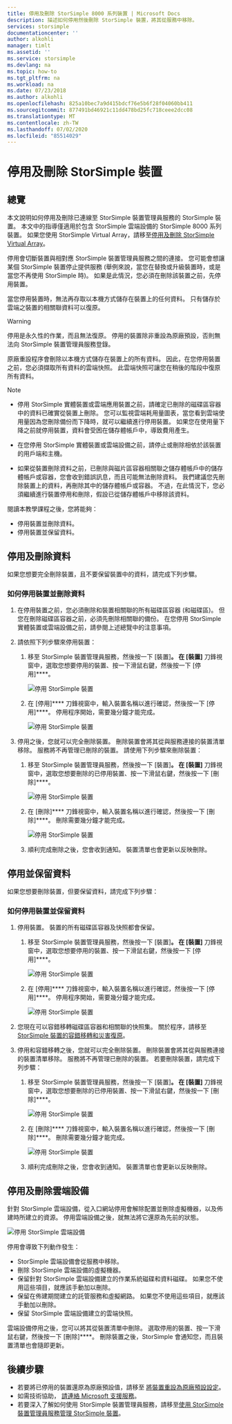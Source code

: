 ```yaml
---
title: 停用及刪除 StorSimple 8000 系列裝置 | Microsoft Docs
description: 描述如何停用然後刪除 StorSimple 裝置，將其從服務中移除。
services: storsimple
documentationcenter: ''
author: alkohli
manager: timlt
ms.assetid: ''
ms.service: storsimple
ms.devlang: na
ms.topic: how-to
ms.tgt_pltfrm: na
ms.workload: na
ms.date: 07/23/2018
ms.author: alkohli
ms.openlocfilehash: 825a10bec7a9d415bdcf76e5b6f28f04060bb411
ms.sourcegitcommit: 877491bd46921c11dd478bd25fc718ceee2dcc08
ms.translationtype: MT
ms.contentlocale: zh-TW
ms.lasthandoff: 07/02/2020
ms.locfileid: "85514029"
---
```

# <a name="deactivate-and-delete-a-storsimple-device"></a>停用及刪除 StorSimple 裝置

## <a name="overview"></a>總覽

本文說明如何停用及刪除已連線至 StorSimple 裝置管理員服務的 StorSimple 裝置。 本文中的指導僅適用於包含 StorSimple 雲端設備的 StorSimple 8000 系列裝置。 如果您使用 StorSimple Virtual Array，請移至[停用及刪除 StorSimple Virtual Array](storsimple-virtual-array-deactivate-and-delete-device.md)。

停用會切斷裝置與相對應 StorSimple 裝置管理員服務之間的連接。 您可能會想讓某個 StorSimple 裝置停止提供服務 (舉例來說，當您在替換或升級裝置時，或是當您不再使用 StorSimple 時)。 如果是此情況，您必須在刪除該裝置之前，先停用裝置。

當您停用裝置時，無法再存取以本機方式儲存在裝置上的任何資料。 只有儲存於雲端之裝置的相關聯資料可以復原。

> [!WARNING]
> 停用是永久性的作業，而且無法復原。 停用的裝置除非重設為原廠預設，否則無法向 StorSimple 裝置管理員服務登錄。
>
> 原廠重設程序會刪除以本機方式儲存在裝置上的所有資料。 因此，在您停用裝置之前，您必須擷取所有資料的雲端快照。 此雲端快照可讓您在稍後的階段中復原所有資料。

> [!NOTE]
>
> - 停用 StorSimple 實體裝置或雲端應用裝置之前，請確定已刪除的磁碟區容器中的資料已確實從裝置上刪除。 您可以監視雲端耗用量圖表，當您看到雲端使用量因為您刪除備份而下降時，就可以繼續進行停用裝置。 如果您在使用量下降之前就停用裝置，資料會受困在儲存體帳戶中，導致費用產生。
>
> - 在您停用 StorSimple 實體裝置或雲端設備之前，請停止或刪除相依於該裝置的用戶端和主機。
>
> - 如果從裝置刪除資料之前，已刪除與磁片區容器相關聯之儲存體帳戶中的儲存體帳戶或容器，您會收到錯誤訊息，而且可能無法刪除資料。 我們建議您先刪除裝置上的資料，再刪除其中的儲存體帳戶或容器。 不過，在此情況下，您必須繼續進行裝置停用和刪除，假設已從儲存體帳戶中移除該資料。

閱讀本教學課程之後，您將能夠：

- 停用裝置並刪除資料。
- 停用裝置並保留資料。

## <a name="deactivate-and-delete-data"></a>停用及刪除資料

如果您想要完全刪除裝置，且不要保留裝置中的資料，請完成下列步驟。

### <a name="to-deactivate-the-device-and-delete-the-data"></a>如何停用裝置並刪除資料

1. 在停用裝置之前，您必須刪除和裝置相關聯的所有磁碟區容器 (和磁碟區)。 但您在刪除磁碟區容器之前，必須先刪除相關聯的備份。 在您停用 StorSimple 實體裝置或雲端設備之前，請參閱上述總覽中的注意事項。

2. 請依照下列步驟來停用裝置：

   1. 移至 StorSimple 裝置管理員服務，然後按一下 [裝置]****。 在 [裝置]**** 刀鋒視窗中，選取您想要停用的裝置、按一下滑鼠右鍵，然後按一下 [停用]****。

        ![停用 StorSimple 裝置](./media/storsimple-8000-deactivate-and-delete-device/deactivate1.png)
   2. 在 [停用]**** 刀鋒視窗中，輸入裝置名稱以進行確認，然後按一下 [停用]****。 停用程序開始，需要幾分鐘才能完成。

        ![停用 StorSimple 裝置](./media/storsimple-8000-deactivate-and-delete-device/deactivate2.png)

3. 停用之後，您就可以完全刪除裝置。 刪除裝置會將其從與服務連接的裝置清單移除。 服務將不再管理已刪除的裝置。 請使用下列步驟來刪除裝置：
   
   1. 移至 StorSimple 裝置管理員服務，然後按一下 [裝置]****。 在 [裝置]**** 刀鋒視窗中，選取您想要刪除的已停用裝置、按一下滑鼠右鍵，然後按一下 [刪除]****。

        ![停用 StorSimple 裝置](./media/storsimple-8000-deactivate-and-delete-device/deactivate5.png)
   2. 在 [刪除]**** 刀鋒視窗中，輸入裝置名稱以進行確認，然後按一下 [刪除]****。 刪除需要幾分鐘才能完成。

        ![停用 StorSimple 裝置](./media/storsimple-8000-deactivate-and-delete-device/deactivate6.png)
   3. 順利完成刪除之後，您會收到通知。 裝置清單也會更新以反映刪除。

## <a name="deactivate-and-retain-data"></a>停用並保留資料

如果您想要刪除裝置，但要保留資料，請完成下列步驟：

### <a name="to-deactivate-a-device-and-retain-the-data"></a>如何停用裝置並保留資料

1. 停用裝置。 裝置的所有磁碟區容器及快照都會保留。
   
   1. 移至 StorSimple 裝置管理員服務，然後按一下 [裝置]****。 在 [裝置]**** 刀鋒視窗中，選取您想要停用的裝置、按一下滑鼠右鍵，然後按一下 [停用]****。

         ![停用 StorSimple 裝置](./media/storsimple-8000-deactivate-and-delete-device/deactivate1.png)
   2. 在 [停用]**** 刀鋒視窗中，輸入裝置名稱以進行確認，然後按一下 [停用]****。 停用程序開始，需要幾分鐘才能完成。

         ![停用 StorSimple 裝置](./media/storsimple-8000-deactivate-and-delete-device/deactivate2.png)
2. 您現在可以容錯移轉磁碟區容器和相關聯的快照集。 關於程序，請移至 [StorSimple 裝置的容錯移轉和災害復原](storsimple-8000-device-failover-disaster-recovery.md)。
3. 停用和容錯移轉之後，您就可以完全刪除裝置。 刪除裝置會將其從與服務連接的裝置清單移除。 服務將不再管理已刪除的裝置。 若要刪除裝置，請完成下列步驟：
   
   1. 移至 StorSimple 裝置管理員服務，然後按一下 [裝置]****。 在 [裝置]**** 刀鋒視窗中，選取您想要刪除的已停用裝置、按一下滑鼠右鍵，然後按一下 [刪除]****。

       ![停用 StorSimple 裝置](./media/storsimple-8000-deactivate-and-delete-device/deactivate5.png)
   2. 在 [刪除]**** 刀鋒視窗中，輸入裝置名稱以進行確認，然後按一下 [刪除]****。 刪除需要幾分鐘才能完成。

       ![停用 StorSimple 裝置](./media/storsimple-8000-deactivate-and-delete-device/deactivate6.png)
   3. 順利完成刪除之後，您會收到通知。 裝置清單也會更新以反映刪除。

## <a name="deactivate-and-delete-a-cloud-appliance"></a>停用及刪除雲端設備

針對 StorSimple 雲端設備，從入口網站停用會解除配置並刪除虛擬機器，以及佈建時所建立的資源。 停用雲端設備之後，就無法將它還原為先前的狀態。

![停用 StorSimple 雲端設備](./media/storsimple-8000-deactivate-and-delete-device/deactivate7.png)

停用會導致下列動作發生：

* StorSimple 雲端設備會從服務中移除。
* 刪除 StorSimple 雲端設備的虛擬機器。
* 保留針對 StorSimple 雲端設備建立的作業系統磁碟和資料磁碟。 如果您不使用這些項目，就應該手動加以刪除。
* 保留在佈建期間建立的託管服務和虛擬網路。 如果您不使用這些項目，就應該手動加以刪除。
* 保留 StorSimple 雲端設備建立的雲端快照。

雲端設備停用之後，您可以將其從裝置清單中刪除。 選取停用的裝置、按一下滑鼠右鍵，然後按一下 [刪除]****。 刪除裝置之後，StorSimple 會通知您，而且裝置清單也會隨即更新。

## <a name="next-steps"></a>後續步驟

* 若要將已停用的裝置還原為原廠預設值，請移至 [將裝置重設為原廠預設設定](storsimple-8000-manage-device-controller.md#reset-the-device-to-factory-default-settings)。
* 如需技術協助， [請連絡 Microsoft 支援服務](storsimple-8000-contact-microsoft-support.md)。
* 若要深入了解如何使用 StorSimple 裝置管理員服務，請移至[使用 StorSimple 裝置管理員服務管理 StorSimple 裝置](storsimple-8000-manager-service-administration.md)。

